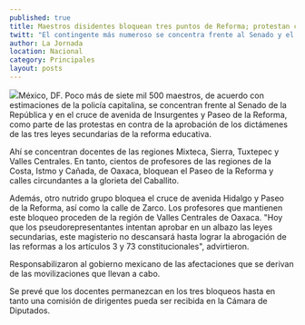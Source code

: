 ```yaml
---
published: true
title: Maestros disidentes bloquean tres puntos de Reforma; protestan contra leyes secundarias
twitt: "El contingente más numeroso se concentra frente al Senado y el cruce de Insurgentes y Reforma, mientras que otro grupo se apostó en el cruce de esta última avenida con la glorieta del Caballito y uno más en la calle Zarco"
author: La Jornada
location: Nacional
category: Principales
layout: posts
---
```


![](http://i.imgur.com/3iFEGMcm.jpg)México, DF. Poco más de siete mil 500 maestros, de acuerdo con estimaciones de la policía capitalina, se concentran frente al Senado de la República y en el cruce de avenida de Insurgentes y Paseo de la Reforma, como parte de las protestas en contra de la aprobación de los dictámenes de las tres leyes secundarias de la reforma educativa.

Ahí se concentran docentes de las regiones Mixteca, Sierra, Tuxtepec y Valles Centrales. En tanto, cientos de profesores de las regiones de la Costa, Istmo y Cañada, de Oaxaca, bloquean el Paseo de la Reforma y calles circundantes a la glorieta del Caballito.

Además, otro nutrido grupo bloquea el cruce de avenida Hidalgo y Paseo de la Reforma, así como la calle de Zarco. Los profesores que mantienen este bloqueo proceden de la región de Valles Centrales de Oaxaca. "Hoy que los pseudorepresentantes intentan aprobar en un albazo las leyes secundarias, este magisterio no descansará hasta lograr la abrogación de las reformas a los artículos 3 y 73 constitucionales", advirtieron.

Responsabilizaron al gobierno mexicano de las afectaciones que se derivan de las movilizaciones que llevan a cabo.

Se prevé que los docentes permanezcan en los tres bloqueos hasta en tanto una comisión de dirigentes pueda ser recibida en la Cámara de Diputados.
